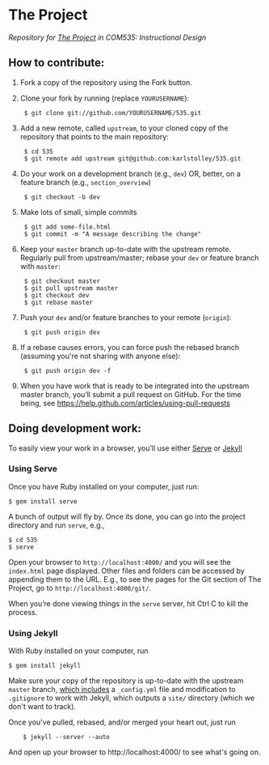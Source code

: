 # The Project
*Repository for [The Project](http://karlstolley.github.com/535/projects.html) in COM535: Instructional Design*

## How to contribute:

1. Fork a copy of the repository using the Fork button.

2. Clone your fork by running (replace ``YOURUSERNAME``):

        $ git clone git://github.com/YOURUSERNAME/535.git

3. Add a new remote, called ``upstream``, to your cloned copy of the repository that points to the main repository:

        $ cd 535
        $ git remote add upstream git@github.com:karlstolley/535.git

4. Do your work on a development branch (e.g., `dev`) OR, better, on a feature branch (e.g., `section_overview`)

        $ git checkout -b dev

5. Make lots of small, simple commits

        $ git add some-file.html
        $ git commit -m "A message describing the change"

6. Keep your `master` branch up-to-date with the upstream remote. Regularly pull from upstream/master; rebase your `dev` or feature branch with ``master``:

        $ git checkout master
        $ git pull upstream master
        $ git checkout dev
        $ git rebase master

7. Push your ``dev`` and/or feature branches to your remote (``origin``):

        $ git push origin dev

8. If a rebase causes errors, you can force push the rebased branch (assuming you're not sharing with anyone else):

        $ git push origin dev -f

9. When you have work that is ready to be integrated into the upstream master branch, you’ll submit a pull request on GitHub. For the time being, see https://help.github.com/articles/using-pull-requests

## Doing development work:

To easily view your work in a browser, you’ll use either [Serve](http://get-serve.com/get-started) or [Jekyll](https://github.com/mojombo/jekyll)

### Using Serve

Once you have Ruby installed on your computer, just run:

    $ gem install serve

A bunch of output will fly by. Once its done, you can go into the project directory and run ``serve``, e.g.,

    $ cd 535
    $ serve

Open your browser to ``http://localhost:4000/`` and you will see the ``index.html`` page displayed.
Other files and folders can be accessed by appending them to the URL. E.g., to see the pages for the Git section of The Project, go to ``http://localhost:4000/git/``.

When you’re done viewing things in the ``serve`` server, hit Ctrl C to kill the process.

### Using Jekyll

With Ruby installed on your computer, run

    $ gem install jekyll

Make sure your copy of the repository is up-to-date with the
upstream ``master`` branch, [which includes](https://github.com/karlstolley/535/commit/5d1e2440a3d6647a92ba077a08fff11ec9386f51)
a ``_config.yml`` file and modification to ``.gitignore`` to
work with Jekyll, which outputs a ``site/`` directory (which we
don't want to track).

Once you've pulled, rebased, and/or merged your heart out,
just run

        $ jekyll --server --auto

And open up your browser to http://localhost:4000/ to see what's
going on.


